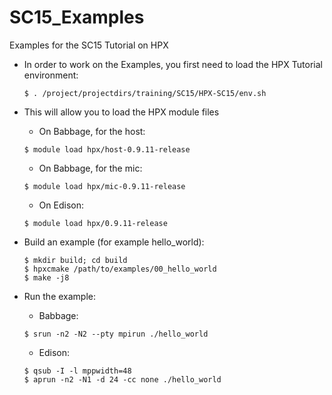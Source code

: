 # SC15_Examples
Examples for the SC15 Tutorial on HPX

- In order to work on the Examples, you first need to load the HPX Tutorial environment:

  ```
  $ . /project/projectdirs/training/SC15/HPX-SC15/env.sh
  ```
- This will allow you to load the HPX module files
  
  - On Babbage, for the host:

  ```
  $ module load hpx/host-0.9.11-release
  ```
  - On Babbage, for the mic:

  ```
  $ module load hpx/mic-0.9.11-release
  ```
  - On Edison:

  ```
  $ module load hpx/0.9.11-release
  ```
- Build an example (for example hello_world):

  ```
  $ mkdir build; cd build
  $ hpxcmake /path/to/examples/00_hello_world
  $ make -j8
  ```
- Run the example:
  - Babbage:
  
  ```
  $ srun -n2 -N2 --pty mpirun ./hello_world
  ```
  - Edison:
  
  ```
  $ qsub -I -l mppwidth=48
  $ aprun -n2 -N1 -d 24 -cc none ./hello_world
  ```
